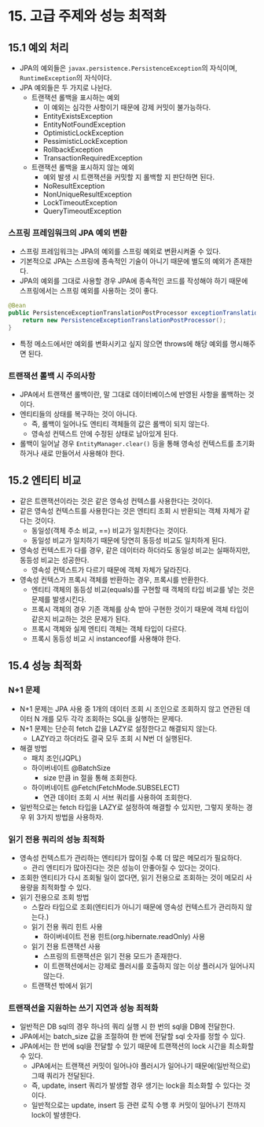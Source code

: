 # 15. 고급 주제와 성능 최적화

## 15.1 예외 처리

- JPA의 예외들은 `javax.persistence.PersistenceException`의 자식이며, `RuntimeException`의 자식이다.
- JPA 예외들은 두 가지로 나뉜다.
  - 트랜잭션 롤백을 표시하는 예외
    - 이 예외는 심각한 사항이기 때문에 강제 커밋이 불가능하다.
    - EntityExistsException
    - EntityNotFoundException
    - OptimisticLockException
    - PessimisticLockException
    - RollbackException
    - TransactionRequiredException
  - 트랜잭션 롤백을 표시하지 않는 예외
    - 예외 발생 시 트랜잭션을 커밋할 지 롤백할 지 판단하면 된다.
    - NoResultException
    - NonUniqueResultException
    - LockTimeoutException
    - QueryTimeoutException

### 스프링 프레임워크의 JPA 예외 변환

- 스프링 프레임워크는 JPA의 예외를 스프링 예외로 변환시켜줄 수 있다.
- 기본적으로 JPA는 스프링에 종속적인 기술이 아니기 때문에 별도의 예외가 존재한다.
- JPA의 예외를 그대로 사용할 경우 JPA에 종속적인 코드를 작성해야 하기 때문에 스프링에서는 스프링 예외를 사용하는 것이 좋다.

```java
@Bean
public PersistenceExceptionTranslationPostProcessor exceptionTranslation() {
    return new PersistenceExceptionTranslationPostProcessor();
}
```

- 특정 메소드에서만 예외를 변화시키고 싶지 않으면 throws에 해당 예외를 명시해주면 된다.

### 트랜잭션 롤백 시 주의사항

- JPA에서 트랜잭션 롤백이란, 말 그대로 데이터베이스에 반영된 사항을 롤백하는 것이다.
- 엔티티들의 상태를 복구하는 것이 아니다.
  - 즉, 롤백이 일어나도 엔티티 객체들의 값은 롤백이 되지 않는다.
  - 영속성 컨텍스트 안에 수정된 상태로 남아있게 된다.
- 롤백이 일어날 경우 `EntityManager.clear()` 등을 통해 영속성 컨텍스트를 초기화하거나 새로 만들어서 사용해야 한다.

## 15.2 엔티티 비교

- 같은 트랜잭션이라는 것은 같은 영속성 컨텍스를 사용한다는 것이다.
- 같은 영속성 컨텍스트를 사용한다는 것은 엔티티 조회 시 반환되는 객체 자체가 같다는 것이다.
  - 동일성(객체 주소 비교, ==) 비교가 일치한다는 것이다.
  - 동일성 비교가 일치하기 때문에 당연히 동등성 비교도 일치하게 된다.
- 영속성 컨텍스트가 다를 경우, 같은 데이터라 하더라도 동일성 비교는 실패하지만, 동등성 비교는 성공한다.
  - 영속성 컨텍스트가 다르기 때문에 객체 자체가 달라진다.
- 영속성 컨텍스가 프록시 객체를 반환하는 경우, 프록시를 반환한다.
  - 엔티티 객체의 동등성 비교(equals)를 구현할 때 객체의 타입 비교를 넣는 것은 문제를 발생시킨다.
  - 프록시 객체의 경우 기존 객체를 상속 받아 구현한 것이기 때문에 객체 타입이 같은지 비교하는 것은 문제가 된다.
  - 프록시 객체와 실제 엔티티 객체는 객체 타입이 다르다.
  - 프록시 동등성 비교 시 instanceof를 사용해야 한다.

## 15.4 성능 최적화

### N+1 문제

- N+1 문제는 JPA 사용 중 1개의 데이터 조회 시 조인으로 조회하지 않고 연관된 데이터 N 개를 모두 각각 조회하는 SQL을 실행하는 문제다.
- N+1 문제는 단순히 fetch 값을 LAZY로 설정한다고 해결되지 않는다.
  - LAZY라고 하더라도 결국 모두 조회 시 N번 더 실행된다.
- 해결 방법
  - 패치 조인(JQPL)
  - 하이버네이트 @BatchSize
    - size 만큼 in 절을 통해 조회한다.
  - 하이버네이트 @Fetch(FetchMode.SUBSELECT)
    - 연관 데이터 조회 시 서브 쿼리를 사용하여 조회한다.
- 일반적으로는 fetch 타입을 LAZY로 설정하여 해결할 수 있지만, 그렇지 못하는 경우 위 3가지 방법을 사용하자.

### 읽기 전용 쿼리의 성능 최적화

- 영속성 컨텍스트가 관리하는 엔티티가 많이질 수록 더 많은 메모리가 필요하다.
  - 관리 엔티티가 많아진다는 것은 성능이 안좋아질 수 있다는 것이다.
- 조회한 엔티티가 다시 조회될 일이 없다면, 읽기 전용으로 조회하는 것이 메모리 사용량을 최적화할 수 있다.
- 읽기 전용으로 조회 방법
  - 스칼라 타입으로 조회(엔티티가 아니기 때문에 영속성 컨텍스트가 관리하지 않는다.)
  - 읽기 전용 쿼리 힌트 사용
    - 하이버네이트 전용 힌트(org.hibernate.readOnly) 사용
  - 읽기 전용 트랜잭션 사용
    - 스프링의 트랜잭션은 읽기 전용 모드가 존재한다.
    - 이 트랜잭션에서는 강제로 플러시를 호출하지 않는 이상 플러시가 일어나지 않는다.
  - 트랜잭션 밖에서 읽기

### 트랜잭션을 지원하는 쓰기 지연과 성능 최적화

- 일반적은 DB sql의 경우 하나의 쿼리 실행 시 한 번의 sql을 DB에 전달한다.
- JPA에서는 batch_size 값을 조절하여 한 번에 전달할 sql 숫자를 정할 수 있다.
- JPA에서는 한 번에 sql을 전달할 수 있기 때문에 트랜잭션의 lock 시간을 최소화할 수 있다.
  - JPA에서는 트랜잭션 커밋이 일어나야 플러시가 일어나기 때문에(일반적으로) 그때 쿼리가 전달된다.
  - 즉, update, insert 쿼리가 발생할 경우 생기는 lock을 최소화할 수 있다는 것이다.
  - 일반적으로는 update, insert 등 관련 로직 수행 후 커밋이 일어나기 전까지 lock이 발생한다.